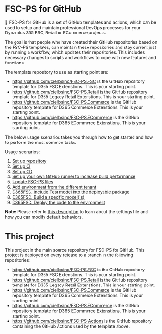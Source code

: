 # FSC-PS for GitHub
:rocket: FSC-PS for GitHub is a set of GitHub templates and actions, which can be used to setup and maintain professional DevOps processes for your Dynamics 365 FSC, Retail or ECommerce  projects.

The goal is that people who have created their GitHub repositories based on the FSC-PS templates, can maintain these repositories and stay current just by running a workflow, which updates their repositories. This includes necessary changes to scripts and workflows to cope with new features and functions.

The template repository to use as starting point are:
- https://github.com/ciellosinc/FSC-PS.FSC is the GitHub repository template for D365 FSC Extenstions. This is your starting point.
- https://github.com/ciellosinc/FSC-PS.Retail is the GitHub repository template for D365 Legacy Retail Extenstions. This is your starting point.
- https://github.com/ciellosinc/FSC-PS.Commerce is the GitHub repository template for D365 Commerce Extenstions. This is your starting point.
- https://github.com/ciellosinc/FSC-PS.ECommerce is the GitHub repository template for D365 ECommerce Extenstions. This is your starting point.

The below usage scenarios takes you through how to get started and how to perform the most common tasks.

Usage scenarios:
1. [Set up repository](Scenarios/SetupRepo.md)
2. [Set up CI](Scenarios/SetupCI.md)
3. [Set up CD](Scenarios/SetupCD.md)
4. [Set up your own GitHub runner to increase build performance](Scenarios/SelfHostedGitHubRunner.md)
5. [Update FSC-PS files](Scenarios/UpdateFSC-PS.md)
6. [Add environment from the different tenant](Scenarios/AddEnvironmentFromTheDifferentTenant.md)
7. [D365FSC. Include Test model into the deployable package ](Scenarios/IncludeTestModel.md)
8. [D365FSC. Build a specific model(`s) ](Scenarios/DeploySpecificModel.md)
9. [D365FSC. Deploy the code to the environment ](Scenarios/DeployCode.md)

**Note:** Please refer to [this description](Scenarios/settings.md) to learn about the settings file and how you can modify default behaviors.
# This project
This project in the main source repository for FSC-PS for GitHub. This project is deployed on every release to a branch in the following repositories:

- https://github.com/ciellosinc/FSC-PS.FSC is the GitHub repository template for D365 FSC Extenstions. This is your starting point.
- https://github.com/ciellosinc/FSC-PS.Retail is the GitHub repository template for D365 Legacy Retail Extenstions. This is your starting point.
- https://github.com/ciellosinc/FSC-PS.Commerce is the GitHub repository template for D365 Commerce Extenstions. This is your starting point.
- https://github.com/ciellosinc/FSC-PS.ECommerce is the GitHub repository template for D365 ECommerce Extenstions. This is your starting point.
- https://github.com/ciellosinc/FSC-PS-Actions is the GitHub repository containing the GitHub Actions used by the template above.
